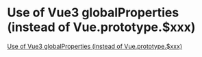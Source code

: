 # Use of Vue3 globalProperties (instead of Vue.prototype.$xxx)
[Use of Vue3 globalProperties (instead of Vue.prototype.$xxx)](https://aiwithcloud.com/2022/09/15/use_of_vue3_globalproperties_instead_of_vue-prototype-xxx/)